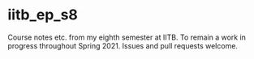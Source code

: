# iitb_ep_s8
Course notes etc. from my eighth semester at IITB. To remain a work in progress throughout
Spring 2021. Issues and pull requests welcome.
